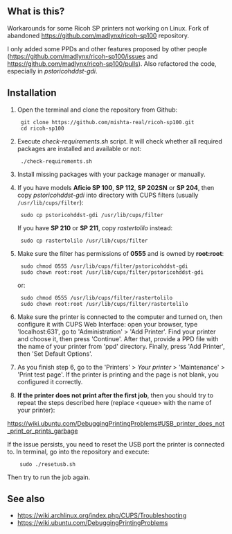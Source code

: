 ## What is this?

Workarounds for some Ricoh SP printers not working on Linux. Fork of abandoned <https://github.com/madlynx/ricoh-sp100> repository.

I only added some PPDs and other features proposed by other people (<https://github.com/madlynx/ricoh-sp100/issues> and <https://github.com/madlynx/ricoh-sp100/pulls>). Also refactored the code, especially in _pstoricohddst-gdi_.

## Installation

1) Open the terminal and clone the repository from Github:

        git clone https://github.com/mishta-real/ricoh-sp100.git
        cd ricoh-sp100

2) Execute _check-requirements.sh_ script. It will check whether all required packages are installed and available or not:

        ./check-requirements.sh

3) Install missing packages with your package manager or manually.

4) If you have models __Aficio SP 100__, __SP 112__, __SP 202SN__ or __SP 204__, then copy _pstoricohddst-gdi_ into directory with CUPS filters (usually `/usr/lib/cups/filter`):

        sudo cp pstoricohddst-gdi /usr/lib/cups/filter

   If you have __SP 210__ or __SP 211__, copy _rastertolilo_ instead:

        sudo cp rastertolilo /usr/lib/cups/filter

5) Make sure the filter has permissions of __0555__ and is owned by __root:root__:

        sudo chmod 0555 /usr/lib/cups/filter/pstoricohddst-gdi
        sudo chown root:root /usr/lib/cups/filter/pstoricohddst-gdi

   or:

        sudo chmod 0555 /usr/lib/cups/filter/rastertolilo
        sudo chown root:root /usr/lib/cups/filter/rastertolilo

6) Make sure the printer is connected to the computer and turned on, then configure it with CUPS Web Interface: open your browser, type 'localhost:631', go to 'Administration' > 'Add Printer'. Find your printer and choose it, then press 'Continue'. After that, provide a PPD file with the name of your printer from 'ppd' directory. Finally, press 'Add Printer', then 'Set Default Options'.

7) As you finish step 6, go to the 'Printers' > _Your printer_ > 'Maintenance' > 'Print test page'. If the printer is printing and the page is not blank, you configured it correctly.

8) __If the printer does not print after the first job__, then you should try to repeat the steps described here (replace <queue\> with the name of your printer): 

<https://wiki.ubuntu.com/DebuggingPrintingProblems#USB_printer_does_not_print_or_prints_garbage>

If the issue persists, you need to reset the USB port the printer is connected to. In terminal, go into the repository and execute:

        sudo ./resetusb.sh

Then try to run the job again.

## See also
- <https://wiki.archlinux.org/index.php/CUPS/Troubleshooting>
- <https://wiki.ubuntu.com/DebuggingPrintingProblems>
